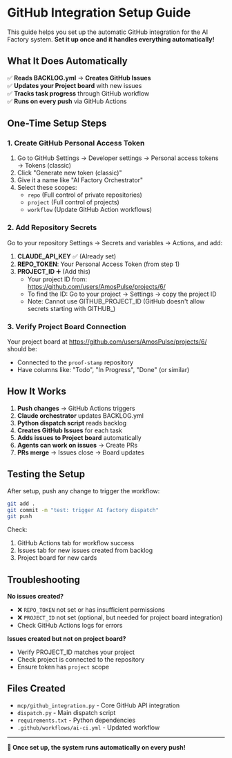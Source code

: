 # GitHub Integration Setup Guide

This guide helps you set up the automatic GitHub integration for the AI Factory system. **Set it up once and it handles everything automatically!**

## What It Does Automatically

✅ **Reads BACKLOG.yml** → **Creates GitHub Issues**  
✅ **Updates your Project board** with new issues  
✅ **Tracks task progress** through GitHub workflow  
✅ **Runs on every push** via GitHub Actions  

## One-Time Setup Steps

### 1. Create GitHub Personal Access Token

1. Go to GitHub Settings → Developer settings → Personal access tokens → Tokens (classic)
2. Click "Generate new token (classic)"
3. Give it a name like "AI Factory Orchestrator"
4. Select these scopes:
   - `repo` (Full control of private repositories)
   - `project` (Full control of projects)
   - `workflow` (Update GitHub Action workflows)

### 2. Add Repository Secrets

Go to your repository Settings → Secrets and variables → Actions, and add:

1. **CLAUDE_API_KEY** ✅ (Already set)
2. **REPO_TOKEN**: Your Personal Access Token (from step 1)
3. **PROJECT_ID** ➕ (Add this)
   - Your project ID from: https://github.com/users/AmosPulse/projects/6/
   - To find the ID: Go to your project → Settings → copy the project ID
   - Note: Cannot use GITHUB_PROJECT_ID (GitHub doesn't allow secrets starting with GITHUB_)

### 3. Verify Project Board Connection

Your project board at https://github.com/users/AmosPulse/projects/6/ should be:
- Connected to the `proof-stamp` repository
- Have columns like: "Todo", "In Progress", "Done" (or similar)

## How It Works

1. **Push changes** → GitHub Actions triggers
2. **Claude orchestrator** updates BACKLOG.yml  
3. **Python dispatch script** reads backlog
4. **Creates GitHub Issues** for each task
5. **Adds issues to Project board** automatically
6. **Agents can work on issues** → Create PRs
7. **PRs merge** → Issues close → Board updates

## Testing the Setup

After setup, push any change to trigger the workflow:

```bash
git add .
git commit -m "test: trigger AI factory dispatch"
git push
```

Check:
1. GitHub Actions tab for workflow success
2. Issues tab for new issues created from backlog
3. Project board for new cards

## Troubleshooting

**No issues created?**
- ❌ `REPO_TOKEN` not set or has insufficient permissions
- ❌ `PROJECT_ID` not set (optional, but needed for project board integration)
- Check GitHub Actions logs for errors

**Issues created but not on project board?**
- Verify PROJECT_ID matches your project
- Check project is connected to the repository
- Ensure token has `project` scope

## Files Created

- `mcp/github_integration.py` - Core GitHub API integration
- `dispatch.py` - Main dispatch script  
- `requirements.txt` - Python dependencies
- `.github/workflows/ai-ci.yml` - Updated workflow

---

**🎉 Once set up, the system runs automatically on every push!**
